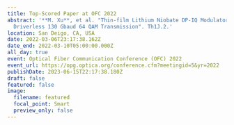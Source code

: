```yaml
---
title: Top-Scored Paper at OFC 2022
abstract: '**M. Xu**, et al. "Thin-film Lithium Niobate DP-IQ Modulator for
  Driverless 130 Gbaud 64 QAM Transmission". Th1J.2.'
location: San Deigo, CA, USA
date: 2022-03-06T23:17:38.162Z
date_end: 2022-03-10T05:00:00.000Z
all_day: true
event: Optical Fiber Communication Conference (OFC) 2022
event_url: https://opg.optica.org/conference.cfm?meetingid=5&yr=2022
publishDate: 2023-06-15T22:17:38.180Z
draft: false
featured: false
image:
  filename: featured
  focal_point: Smart
  preview_only: false
---
```

